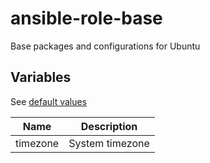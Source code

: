 # ansible-role-base

Base packages and configurations for Ubuntu

## Variables

See [default values](./defaults/main.yml)

Name|Description
---|---
timezone|System timezone
